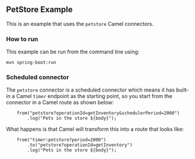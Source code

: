 ## PetStore Example

This is an example that uses the `petstore` Camel connectors.

### How to run

This example can be run from the command line using:

    mvn spring-boot:run
    
### Scheduled connector

The `petstore` connector is a scheduled connector which means it has built-in
a Camel `timer` endpoint as the starting point, so you start from the connector
in a Camel route as shown below:

```
    from("petstore?operationId=getInventory&schedulerPeriod=2000")
        .log("Pets in the store ${body}");

```

What happens is that Camel will transform this into a route that looks like:

```
    from("timer:petstore?period=2000")
        .to("petstore?operationId=getInventory")
        .log("Pets in the store ${body}");

```